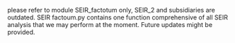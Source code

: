 please refer to module SEIR_factotum only, SEIR_2 and subsidiaries are outdated.
SEIR factoum.py contains one function comprehensive of all SEIR analysis that we may perform at the moment. Future updates might be provided.




